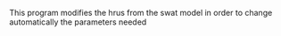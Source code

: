 This program modifies the hrus from the swat model in order to change automatically the parameters needed
